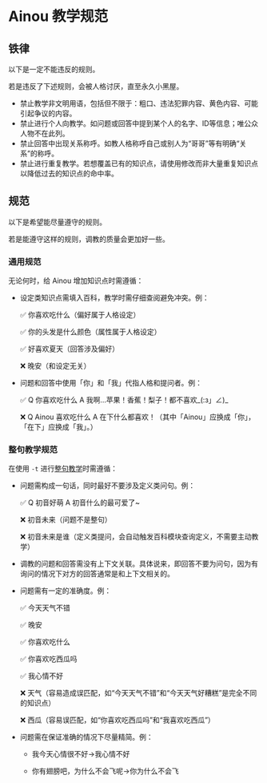 # Ainou 教学规范

## 铁律

以下是一定不能违反的规则。

若是违反了下述规则，会被人格讨厌，直至永久小黑屋。

* 禁止教学非文明用语，包括但不限于：粗口、违法犯罪内容、黄色内容、可能引起争议的内容。
* 禁止进行个人向教学。如问题或回答中提到某个人的名字、ID等信息；唯公众人物不在此列。
* 禁止回答中出现关系称呼。如教人格称呼自己或别人为“哥哥”等有明确“关系”的称呼。
* 禁止进行重复教学。若想覆盖已有的知识点，请使用修改而非大量重复知识点以降低过去的知识点的命中率。

## 规范

以下是希望能尽量遵守的规则。

若是能遵守这样的规则，调教的质量会更加好一些。

### 通用规范

无论何时，给 Ainou 增加知识点时需遵循：

* 设定类知识点需填入百科，教学时需仔细查阅避免冲突。例：

    ✅ 你喜欢吃什么（偏好属于人格设定）

    ✅ 你的头发是什么颜色（属性属于人格设定）

    ✅ 好喜欢夏天（回答涉及偏好）

    ❌ 晚安（和设定无关）

* 问题和回答中使用「你」和「我」代指人格和提问者。例：

    ✅ Q 你喜欢吃什么 A 我啊…苹果！香蕉！梨子！都不喜欢_(:з」∠)_

    ❌ Q Ainou 喜欢吃什么 A 在下什么都喜欢！（其中「Ainou」应换成「你」，「在下」应换成「我」。）

### 整句教学规范

在使用 `-t` 进行[整句教学](../modules/teach.md)时需遵循：


* 问题需构成一句话，同时最好不要涉及定义类问句。例：

    ✅ Q 初音好萌 A 初音什么的最可爱了~

    ❌ 初音未来（问题不是整句）

    ❌ 初音未来是谁（定义类提问，会自动触发百科模块查询定义，不需要主动教学）

* 调教的问题和回答需没有上下文关联。具体说来，即回答不要为问句，因为有询问的情况下对方的回答通常是和上下文相关的。

* 问题需有一定的准确度。例：

    ✅ 今天天气不错

    ✅ 晚安

    ✅ 你喜欢吃什么

    ✅ 你喜欢吃西瓜吗

    ✅ 我心情不好

    ❌ 天气（容易造成误匹配，如“今天天气不错”和“今天天气好糟糕”是完全不同的知识点）

    ❌ 西瓜（容易误匹配，如“你喜欢吃西瓜吗”和“我喜欢吃西瓜”）

* 问题需在保证准确的情况下尽量精简。例：

    - 我今天心情很不好→我心情不好

    - 你有翅膀吧，为什么不会飞呢→你为什么不会飞